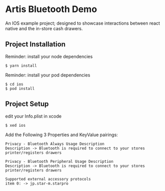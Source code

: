 # Artis Bluetooth Demo
An IOS example project; designed to showcase interactions between react native and the in-store cash drawers. 


## Project Installation
Reminder: install your node dependencies
```
$ yarn install
```

Reminder: install your pod dependencies 
```
$ cd ios 
$ pod install
```


## Project Setup
edit your Info.plist in xcode
```
$ xed ios 
```

Add the Following 3 Properties and KeyValue pairings: 
```
Privacy - Bluetooth Always Usage Description
Description -> Bluetooth is required to connect to your stores printer/registers drawers
```
```
Privacy - Bluetooth Peripheral Usage Description
Description -> Bluetooth is required to connect to your stores printer/registers drawers
```
```
Supported external accessory protocols
item 0: -> jp.star-m.starpro
```
